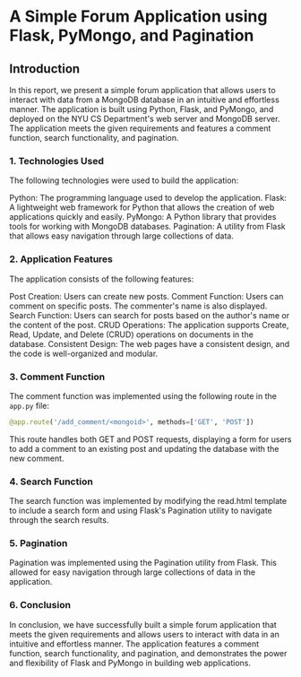 # A Simple Forum Application using Flask, PyMongo, and Pagination

## Introduction

In this report, we present a simple forum application that allows users to interact with data from a MongoDB database in an intuitive and effortless manner. The application is built using Python, Flask, and PyMongo, and deployed on the NYU CS Department's web server and MongoDB server. The application meets the given requirements and features a comment function, search functionality, and pagination.

### 1. Technologies Used
The following technologies were used to build the application:

Python: The programming language used to develop the application.
Flask: A lightweight web framework for Python that allows the creation of web applications quickly and easily.
PyMongo: A Python library that provides tools for working with MongoDB databases.
Pagination: A utility from Flask that allows easy navigation through large collections of data.

### 2. Application Features
The application consists of the following features:

Post Creation: Users can create new posts.
Comment Function: Users can comment on specific posts. The commenter's name is also displayed.
Search Function: Users can search for posts based on the author's name or the content of the post.
CRUD Operations: The application supports Create, Read, Update, and Delete (CRUD) operations on documents in the database.
Consistent Design: The web pages have a consistent design, and the code is well-organized and modular.

### 3. Comment Function

The comment function was implemented using the following route in the `app.py` file:

```python
@app.route('/add_comment/<mongoid>', methods=['GET', 'POST'])
```
This route handles both GET and POST requests, displaying a form for users to add a comment to an existing post and updating the database with the new comment.

### 4. Search Function
The search function was implemented by modifying the read.html template to include a search form and using Flask's Pagination utility to navigate through the search results.

### 5. Pagination
Pagination was implemented using the Pagination utility from Flask. This allowed for easy navigation through large collections of data in the application.

### 6. Conclusion
In conclusion, we have successfully built a simple forum application that meets the given requirements and allows users to interact with data in an intuitive and effortless manner. The application features a comment function, search functionality, and pagination, and demonstrates the power and flexibility of Flask and PyMongo in building web applications.